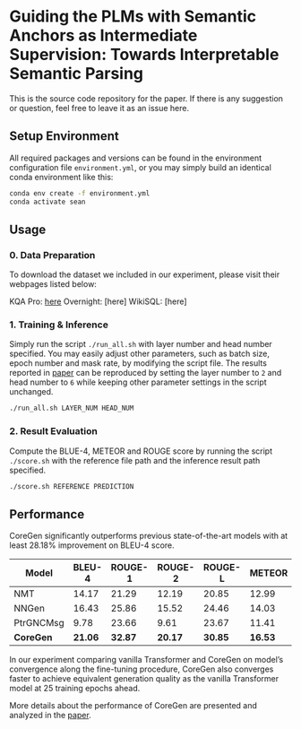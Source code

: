 # Guiding the PLMs with Semantic Anchors as Intermediate Supervision: Towards Interpretable Semantic Parsing
This is the source code repository for the paper. If there is any suggestion or question, feel free to leave it as an issue here.

## Setup Environment

All required packages and versions can be found in the environment configuration file `environment.yml`, or you may simply build an identical conda environment like this:

```bash
conda env create -f environment.yml
conda activate sean
```

## Usage
### 0. Data Preparation

To download the dataset we included in our experiment, please visit their webpages listed below:

KQA Pro:    [here]()
Overnight:  [here]
WikiSQL:    [here]

### 1. Training & Inference
Simply run the script `./run_all.sh` with layer number and head number specified. You may easily adjust other parameters, such as batch size, epoch number and mask rate, by modifying the script file. The results reported in [paper](https://arxiv.org/abs/2007.06934) can be reproduced by setting the layer number to `2` and head number to `6` while keeping other parameter settings in the script unchanged.

```bash
./run_all.sh LAYER_NUM HEAD_NUM
```

### 2. Result Evaluation

Compute the BLUE-4, METEOR and ROUGE score by running the script `./score.sh` with the reference file path and the inference result path specified. 

```bash
./score.sh REFERENCE PREDICTION
```
## Performance
CoreGen significantly outperforms previous state-of-the-art models with at least 28.18% improvement on BLEU-4 score. 

| Model       | BLEU-4    | ROUGE-1   | ROUGE-2   | ROUGE-L   | METEOR    |
| ----------- | --------- | --------- | --------- | --------- | --------- |
| NMT         | 14.17     | 21.29     | 12.19     | 20.85     | 12.99     |
| NNGen       | 16.43     | 25.86     | 15.52     | 24.46     | 14.03     |
| PtrGNCMsg   | 9.78      | 23.66     | 9.61      | 23.67     | 11.41     |
| **CoreGen** | **21.06** | **32.87** | **20.17** | **30.85** | **16.53** |

In our experiment comparing vanilla Transformer and CoreGen on model’s convergence along the fine-tuning procedure, CoreGen also converges faster to achieve equivalent generation quality as the vanilla Transformer model at 25 training epochs ahead. 

More details about the performance of CoreGen are presented and analyzed in the [paper](https://arxiv.org/abs/2007.06934).
